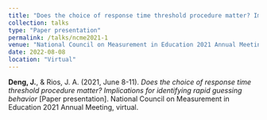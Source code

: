 ```yaml
---
title: "Does the choice of response time threshold procedure matter? Implications for identifying rapid guessing behavior"
collection: talks
type: "Paper presentation"
permalink: /talks/ncme2021-1
venue: "National Council on Measurement in Education 2021 Annual Meeting"
date: 2022-08-08
location: "Virtual"
---
```



**Deng, J.**, & Rios, J. A. (2021, June 8-11). <i>Does the choice of response time threshold procedure matter? Implications for identifying rapid guessing behavior </i>[Paper presentation]. National Council on Measurement in Education 2021 Annual Meeting, virtual.